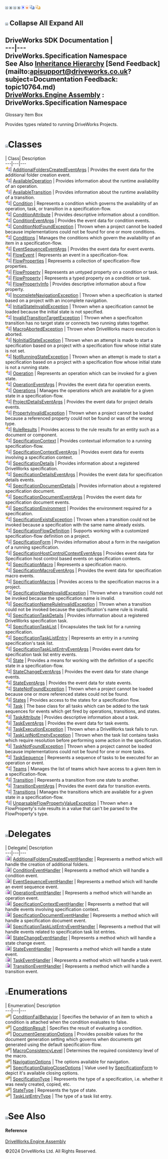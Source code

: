 ![](dotnetimages/collapse.gif) ![](dotnetimages/expand.gif) ![](dotnetimages/collapse.gif) ![](dotnetimages/expand.gif) ![](dotnetimages/drpdown.gif) ![](dotnetimages/drpdown_orange.gif) ![](dotnetimages/copycode.gif) ![](dotnetimages/copycodeHighlight.gif)

![](dotnetimages/collapse.gif) Collapse All Expand All  
---  
DriveWorks SDK Documentation  |   
---|---  
DriveWorks.Specification Namespace   
See Also [Inheritance Hierarchy](topic10765.md) [Send Feedback](mailto:apisupport@driveworks.co.uk?subject=Documentation Feedback: topic10764.md)  
[DriveWorks.Engine Assembly](topic2156.md) : DriveWorks.Specification Namespace  
---  
  
Glossary Item Box

Provides types related to running DriveWorks Projects. 

# ![](dotnetimages/collapse.gif)Classes

| Class| Description  
---|---|---  
![Class](dotnetimages/Class.gif)| [AdditionalFoldersCreatedEventArgs](topic10775.md) | Provides the event data for the additional folder creation event.  
![Class](dotnetimages/Class.gif)| [AvailableOperation](topic10787.md) | Provides information about the runtime availability of an operation.  
![Class](dotnetimages/Class.gif)| [AvailableTransition](topic10796.md) | Provides information about the runtime availability of a transition.  
![Class](dotnetimages/Class.gif)| [Condition](topic10804.md) | Represents a condition which governs the availability of an operation, task, or transition in a specification-flow.  
![Class](dotnetimages/Class.gif)| [ConditionAttribute](topic10832.md) | Provides descriptive information about a condition.  
![Class](dotnetimages/Class.gif)| [ConditionEventArgs](topic10843.md) | Provides the event data for condition events.  
![Class](dotnetimages/Class.gif)| [ConditionNotFoundException](topic10854.md) | Thrown when a project cannot be loaded because implementations could not be found for one or more conditions.  
![Class](dotnetimages/Class.gif)| [Conditions](topic10865.md) | Manages the conditions which govern the availability of an item in a specification-flow.  
![Class](dotnetimages/Class.gif)| [EventSequenceEventArgs](topic10886.md) | Provides the event data for event events.  
![Class](dotnetimages/Class.gif)| [FlowEvent](topic10897.md) | Represents an event in a specification-flow.  
![Class](dotnetimages/Class.gif)| [FlowProperties](topic10905.md) | Represents a collection of specification-flow properties.  
![Class](dotnetimages/Class.gif)| [FlowProperty](topic10946.md) | Represents an untyped property on a condition or task.  
![Class](dotnetimages/Class.gif)| [FlowProperty<T>](topic10978.md) | Represents a typed property on a condition or task.  
![Class](dotnetimages/Class.gif)| [FlowPropertyInfo](topic10992.md) | Provides descriptive information about a flow property.  
![Class](dotnetimages/Class.gif)| [IncompleteNavigationException](topic11007.md) | Thrown when a specification is started based on a project with an incomplete navigation.  
![Class](dotnetimages/Class.gif)| [InitialStateInvalidException](topic11018.md) | Thrown when a specification cannot be loaded because the initial state is not specified.  
![Class](dotnetimages/Class.gif)| [InvalidTransitionTargetException](topic11027.md) | Thrown when a specficaiton transition has no target state or connects two running states together.  
![Class](dotnetimages/Class.gif)| [MacroAbortedException](topic11038.md) | Thrown when DriveWorks macro execution is aborted.  
![Class](dotnetimages/Class.gif)| [NoInitialStateException](topic11048.md) | Thrown when an attempt is made to start a specification based on a project with a specification flow whose initial state is not set.  
![Class](dotnetimages/Class.gif)| [NotRunningStateException](topic11058.md) | Thrown when an attempt is made to start a specification based on a project with a specification flow whose initial state is not a running state.  
![Class](dotnetimages/Class.gif)| [Operation](topic11068.md) | Represents an operation which can be invoked for a given state.  
![Class](dotnetimages/Class.gif)| [OperationEventArgs](topic11084.md) | Provides the event data for operation events.  
![Class](dotnetimages/Class.gif)| [Operations](topic11095.md) | Manages the operations which are available for a given state in a specification-flow.  
![Class](dotnetimages/Class.gif)| [ProjectDetailsEventArgs](topic11112.md) | Provides the event data for project details events.  
![Class](dotnetimages/Class.gif)| [PropertyInvalidException](topic11123.md) | Thrown when a project cannot be loaded because a referenced property could not be found or was of the wrong type.  
![Class](dotnetimages/Class.gif)| [RuleResults](topic11136.md) | Provides access to the rule results for an entity such as a document or component.  
![Class](dotnetimages/Class.gif)| [SpecificationContext](topic11149.md) | Provides contextual information to a running specification-flow.  
![Class](dotnetimages/Class.gif)| [SpecificationContextEventArgs](topic11284.md) | Provides event data for events involving a specification context.  
![Class](dotnetimages/Class.gif)| [SpecificationDetails](topic11292.md) | Provides information about a registered DriveWorks specification.  
![Class](dotnetimages/Class.gif)| [SpecificationDetailsEventArgs](topic11322.md) | Provides the event data for specification details events.  
![Class](dotnetimages/Class.gif)| [SpecificationDocumentDetails](topic11333.md) | Provides information about a registered specification document.  
![Class](dotnetimages/Class.gif)| [SpecificationDocumentEventArgs](topic11344.md) | Provides the event data for specification document events.  
![Class](dotnetimages/Class.gif)| [SpecificationEnvironment](topic11355.md) | Provides the environment required for a specification.  
![Class](dotnetimages/Class.gif)| [SpecificationExistsException](topic11376.md) | Thrown when a transition could not be invoked because a specification with the same name already exists.  
![Class](dotnetimages/Class.gif)| [SpecificationFlowDefinition](topic11387.md) | Supports working with a customized specification-flow definition on a project.  
![Class](dotnetimages/Class.gif)| [SpecificationForm](topic11402.md) | Provides information about a form in the navigation of a running specification.  
![Class](dotnetimages/Class.gif)| [SpecificationHostControlContextEventArgs](topic11418.md) | Provides event data for Specification host control based events on specification contexts.  
![Class](dotnetimages/Class.gif)| [SpecificationMacro](topic11429.md) | Represents a specification macro.  
![Class](dotnetimages/Class.gif)| [SpecificationMacroEventArgs](topic11456.md) | Provides the event data for specification macro events.  
![Class](dotnetimages/Class.gif)| [SpecificationMacros](topic11467.md) | Provides access to the specification macros in a project.  
![Class](dotnetimages/Class.gif)| [SpecificationNameInvalidException](topic11488.md) | Thrown when a transition could not be invoked because the specification name is invalid.  
![Class](dotnetimages/Class.gif)| [SpecificationNameRuleInvalidException](topic11499.md) | Thrown when a transition could not be invoked because the specification's name rule is invalid.  
![Class](dotnetimages/Class.gif)| [SpecificationTaskDetails](topic11510.md) | Provides information about a registered DriveWorks specification task.  
![Class](dotnetimages/Class.gif)| [SpecificationTaskList](topic11525.md) | Encapsulates the task list for a running specification.  
![Class](dotnetimages/Class.gif)| [SpecificationTaskListEntry](topic11537.md) | Represents an entry in a running specification's task list.  
![Class](dotnetimages/Class.gif)| [SpecificationTaskListEntryEventArgs](topic11548.md) | Provides event data for specification task list entry events.  
![Class](dotnetimages/Class.gif)| [State](topic11559.md) | Provides a means for working with the definition of a specific state in a specification-flow.  
![Class](dotnetimages/Class.gif)| [StateChangeEventArgs](topic11578.md) | Provides the event data for state change events.  
![Class](dotnetimages/Class.gif)| [StateEventArgs](topic11590.md) | Provides the event data for state events.  
![Class](dotnetimages/Class.gif)| [StateNotFoundException](topic11601.md) | Thrown when a project cannot be loaded because one or more referenced states could not be found.  
![Class](dotnetimages/Class.gif)| [States](topic11612.md) | Provides access to the states for a specification flow.  
![Class](dotnetimages/Class.gif)| [Task](topic11629.md) | The base class for all tasks which can be added to the task sequences for events which get fired by operations, transitions, and states.  
![Class](dotnetimages/Class.gif)| [TaskAttribute](topic11659.md) | Provides descriptive information about a task.  
![Class](dotnetimages/Class.gif)| [TaskEventArgs](topic11672.md) | Provides the event data for task events.  
![Class](dotnetimages/Class.gif)| [TaskExecutionException](topic11683.md) | Thrown when a DriveWorks task fails to run.  
![Class](dotnetimages/Class.gif)| [TaskListNotEmptyException](topic11691.md) | Thrown when the task list contains tasks which require resolution before performing some action in the specification.  
![Class](dotnetimages/Class.gif)| [TaskNotFoundException](topic11702.md) | Thrown when a project cannot be loaded because implementations could not be found for one or more tasks.  
![Class](dotnetimages/Class.gif)| [TaskSequence](topic11713.md) | Represents a sequence of tasks to be executed for an operation or event.  
![Class](dotnetimages/Class.gif)| [Teams](topic11737.md) | Manages the list of teams which have access to a given item in a specification-flow.  
![Class](dotnetimages/Class.gif)| [Transition](topic11757.md) | Represents a transition from one state to another.  
![Class](dotnetimages/Class.gif)| [TransitionEventArgs](topic11776.md) | Provides the event data for transition events.  
![Class](dotnetimages/Class.gif)| [Transitions](topic11787.md) | Manages the transitions which are available for a given state in a specification-flow.  
![Class](dotnetimages/Class.gif)| [UnparsableFlowPropertyValueException](topic11805.md) | Thrown when a FlowProperty's rule results in a value that can't be parsed to the FlowProperty's type.  
  
# ![](dotnetimages/collapse.gif)Delegates

| Delegate| Description  
---|---|---  
![Delegate](dotnetimages/Delegate.gif)| [AdditionalFoldersCreatedEventHandler](topic11817.md) | Represents a method which will handle the creation of additional folders.  
![Delegate](dotnetimages/Delegate.gif)| [ConditionEventHandler](topic11818.md) | Represents a method which will handle a condition event.  
![Delegate](dotnetimages/Delegate.gif)| [EventSequenceEventHandler](topic11819.md) | Represents a method which will handle an event sequence event.  
![Delegate](dotnetimages/Delegate.gif)| [OperationEventHandler](topic11820.md) | Represents a method which will handle an operation event.  
![Delegate](dotnetimages/Delegate.gif)| [SpecificationContextEventHandler](topic11821.md) | Represents a method that will handle events involving specification context.  
![Delegate](dotnetimages/Delegate.gif)| [SpecificationDocumentEventHandler](topic11822.md) | Represents a method which will handle a specification document event.  
![Delegate](dotnetimages/Delegate.gif)| [SpecificationTaskListEntryEventHandler](topic11823.md) | Represents a method that will handle events related to specification task list entries.  
![Delegate](dotnetimages/Delegate.gif)| [StateChangeEventHandler](topic11824.md) | Represents a method which will handle a state change event.  
![Delegate](dotnetimages/Delegate.gif)| [StateEventHandler](topic11825.md) | Represents a method which will handle a state event.  
![Delegate](dotnetimages/Delegate.gif)| [TaskEventHandler](topic11826.md) | Represents a method which will handle a task event.  
![Delegate](dotnetimages/Delegate.gif)| [TransitionEventHandler](topic11827.md) | Represents a method which will handle a transition event.  
  
# ![](dotnetimages/collapse.gif)Enumerations

| Enumeration| Description  
---|---|---  
![Enumeration](dotnetimages/Enumeration.gif)| [ConditionFailBehavior](topic10766.md) | Specifies the behavior of an item to which a condition is attached when the condition evaluates to false.  
![Enumeration](dotnetimages/Enumeration.gif)| [ConditionResult](topic10767.md) | Specifies the result of evaluating a condition.  
![Enumeration](dotnetimages/Enumeration.gif)| [DocumentGenerationOptions](topic10768.md) | Provides possible values for the document generation setting which governs when documents get generated using the default specification-flow.  
![Enumeration](dotnetimages/Enumeration.gif)| [MacroConsistencyLevel](topic10769.md) | Determines the required consistency level of the macro.  
![Enumeration](dotnetimages/Enumeration.gif)| [NavigationOptions](topic10770.md) | The options available for navigation.  
![Enumeration](dotnetimages/Enumeration.gif)| [SpecificationDialogCloseOptions](topic10771.md) | Value used by [SpecificationForm](topic11402.md) to depict it's available closing options.  
![Enumeration](dotnetimages/Enumeration.gif)| [SpecificationType](topic10772.md) | Represents the type of a specification, i.e. whether it was newly created, copied, etc.  
![Enumeration](dotnetimages/Enumeration.gif)| [StateType](topic10773.md) | Represents the type of state.  
![Enumeration](dotnetimages/Enumeration.gif)| [TaskListEntryType](topic10774.md) | The type of a task list entry.  
  
# ![](dotnetimages/collapse.gif)See Also

#### Reference

[DriveWorks.Engine Assembly](topic2156.md)

©2024 DriveWorks Ltd. All Rights Reserved.
